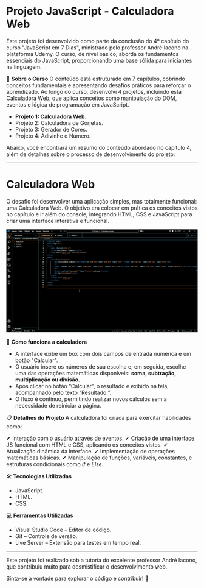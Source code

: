 # Projeto JavaScript - Calculadora Web

Este projeto foi desenvolvido como parte da conclusão do 4º capítulo do curso "JavaScript em 7 Dias", ministrado pelo professor André Iacono na plataforma Udemy. O curso, de nível básico, aborda os fundamentos essenciais do JavaScript, proporcionando uma base sólida para iniciantes na linguagem.

🎯 **Sobre o Curso**
O conteúdo está estruturado em 7 capítulos, cobrindo conceitos fundamentais e apresentando desafios práticos para reforçar o aprendizado. Ao longo do curso, desenvolvi 4 projetos, incluindo esta Calculadora Web, que aplica conceitos como manipulação do DOM, eventos e lógica de programação em JavaScript.

- **Projeto 1: Calculadora Web.**
- Projeto 2: Calculadora de Gorjetas.
- Projeto 3: Gerador de Cores.
- Projeto 4: Adivinhe o Número.

Abaixo, você encontrará um resumo do conteúdo abordado no capítulo 4, além de detalhes sobre o processo de desenvolvimento do projeto:

------------------------------------------------------------------

# Calculadora Web

O desafio foi desenvolver uma aplicação simples, mas totalmente funcional: uma Calculadora Web. O objetivo era colocar em prática os conceitos vistos no capítulo e ir além do console, integrando HTML, CSS e JavaScript para criar uma interface interativa e funcional.

<img src="Imagens\AnimaçãoCalculadoraWeb.gif">


📌 **Como funciona a calculadora**

- A interface exibe um box com dois campos de entrada numérica e um botão "Calcular".
- O usuário insere os números de sua escolha e, em seguida, escolhe uma das operações matemáticas disponíveis: **soma, subtração, multiplicação ou divisão.**
- Após clicar no botão “Calcular”, o resultado é exibido na tela, acompanhado pelo texto “Resultado:”.
- O fluxo é contínuo, permitindo realizar novos cálculos sem a necessidade de reiniciar a página.

📋 **Detalhes do Projeto**
A calculadora foi criada para exercitar habilidades como:

✔ Interação com o usuário através de eventos.
✔ Criação de uma interface JS funcional com HTML e CSS, aplicando os conceitos vistos.
✔ Atualização dinâmica da interface.
✔ Implementação de operações matemáticas básicas.
✔ Manipulação de funções, variáveis, constantes, e estruturas condicionais como *If* e *Else*.

🛠️ **Tecnologias Utilizadas**

- JavaScript.
- HTML.
- CSS.

💻 **Ferramentas Utilizadas**

- Visual Studio Code – Editor de código.
- Git – Controle de versão.
- Live Server – Extensão para testes em tempo real.

-----

Este projeto foi realizado sob a tutoria do excelente professor André Iacono, que contribuiu muito para desmistificar o desenvolvimento web.

Sinta-se à vontade para explorar o código e contribuir! 🚀
